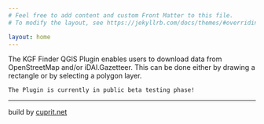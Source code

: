 ```yaml
---
# Feel free to add content and custom Front Matter to this file.
# To modify the layout, see https://jekyllrb.com/docs/themes/#overriding-theme-defaults

layout: home
---
```


The KGF Finder QGIS Plugin enables users to download data from OpenStreetMap and/or iDAI.Gazetteer. This can be done either by drawing a rectangle or by selecting a polygon layer.

```
The Plugin is currently in public beta testing phase!
```

---
build by [cuprit.net](https://cuprit.net)